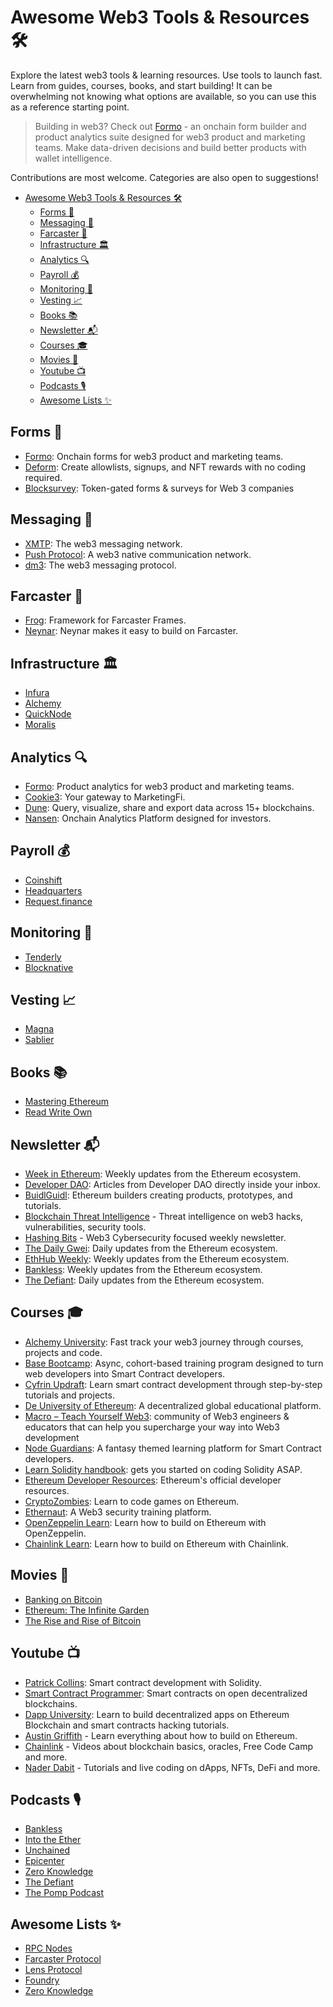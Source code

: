 # Awesome Web3 Tools & Resources 🛠️

Explore the latest web3 tools & learning resources. Use tools to launch fast. Learn from guides, courses, books, and start building!  It can be overwhelming not knowing what options are available, so you can use this as a reference starting point.

> Building in web3? Check out [Formo](https://formo.so/) - an onchain form builder and product analytics suite designed for web3 product and marketing teams. Make data-driven decisions and build better products with wallet intelligence.

Contributions are most welcome. Categories are also open to suggestions!

- [Awesome Web3 Tools \& Resources 🛠️](#awesome-web3-tools--resources-️)
  - [Forms 📝](#forms-)
  - [Messaging 💬](#messaging-)
  - [Farcaster 🛜](#farcaster-)
  - [Infrastructure 🏛️](#infrastructure-️)
  - [Analytics 🔍](#analytics-)
  - [Payroll 💰](#payroll-)
  - [Monitoring 🔔](#monitoring-)
  - [Vesting 📈](#vesting-)
  - [Books 📚](#books-)
  - [Newsletter 📬](#newsletter-)
  - [Courses 🎓](#courses-)
  - [Movies 🍿](#movies-)
  - [Youtube 📺](#youtube-)
  - [Podcasts 🎙️](#podcasts-️)
  - [Awesome Lists ✨](#awesome-lists-)


## Forms 📝 

- [Formo](https://formo.so): Onchain forms for web3 product and marketing teams.
- [Deform](https://deform.cc): Create allowlists, signups, and NFT rewards with no coding required.
- [Blocksurvey](https://blocksurvey.io): Token-gated forms & surveys for Web 3 companies

## Messaging 💬

- [XMTP](https://xmtp.org/): The web3 messaging network.
- [Push Protocol](https://push.org/): A web3 native communication network.
- [dm3](https://dm3.network/): The web3 messaging protocol.

## Farcaster 🛜

- [Frog](https://github.com/wevm/frog): Framework for Farcaster Frames.
- [Neynar](https://neynar.com/): Neynar makes it easy to build on Farcaster.

## Infrastructure 🏛️

- [Infura](https://infura.io/)
- [Alchemy](https://www.alchemy.com/)
- [QuickNode](https://www.quicknode.com/)
- [Moralis](https://moralis.io/)

## Analytics 🔍

- [Formo](https://formo.so): Product analytics for web3 product and marketing teams.
- [Cookie3](https://www.cookie3.co/): Your gateway to MarketingFi.
- [Dune](https://dune.com/): Query, visualize, share and export data across 15+ blockchains.
- [Nansen](https://www.nansen.ai/): Onchain Analytics Platform designed for investors.

## Payroll 💰

- [Coinshift](https://coinshift.xyz/)
- [Headquarters](https://hq.xyz/)
- [Request.finance](https://www.request.finance/)

## Monitoring 🔔
- [Tenderly](https://tenderly.co)
- [Blocknative](https://www.blocknative.com/)

## Vesting 📈

- [Magna](https://magna.so/)
- [Sablier](https://sablier.com/)

## Books 📚 

- [Mastering Ethereum](https://github.com/ethereumbook/ethereumbook)
- [Read Write Own](https://readwriteown.com/)

## Newsletter 📬

- [Week in Ethereum](https://weekinethereumnews.com/): Weekly updates from the Ethereum ecosystem.
- [Developer DAO](https://developerdao.substack.com/): Articles from Developer DAO directly inside your inbox.
- [BuidlGuidl](https://buidlguidl.substack.com/): Ethereum builders creating products, prototypes, and tutorials.
- [Blockchain Threat Intelligence](https://newsletter.blockthreat.io/) - Threat intelligence on web3 hacks, vulnerabilities, security tools.
- [Hashing Bits](https://quillaudits.substack.com/) - Web3 Cybersecurity focused weekly newsletter.
- [The Daily Gwei](https://thedailygwei.substack.com/): Daily updates from the Ethereum ecosystem.
- [EthHub Weekly](https://newsletter.ethhub.io/): Weekly updates from the Ethereum ecosystem.
- [Bankless](https://newsletter.banklesshq.com/): Weekly updates from the Ethereum ecosystem.
- [The Defiant](https://thedefiant.substack.com/): Daily updates from the Ethereum ecosystem.

## Courses 🎓

- [Alchemy University](https://www.alchemy.com/university): Fast track your web3 journey through courses, projects and code.
- [Base Bootcamp](https://base.org/bootcamp): Async, cohort-based training program designed to turn web developers into Smart Contract developers.
- [Cyfrin Updraft](https://updraft.cyfrin.io/): Learn smart contract development through step-by-step tutorials and projects.
- [De University of Ethereum](https://ueth.org/): A decentralized global educational platform.
- [Macro – Teach Yourself Web3](https://www.teachyourselfweb3.com/courses/teach-yourself-web3): community of Web3 engineers & educators that can help you supercharge your way into Web3 development
- [Node Guardians](https://nodeguardians.io): A fantasy themed learning platform for Smart Contract developers.
- [Learn Solidity handbook](https://www.freecodecamp.org/news/learn-solidity-handbook/): gets you started on coding Solidity ASAP.
- [Ethereum Developer Resources](https://ethereum.org/en/developers/): Ethereum's official developer resources.
- [CryptoZombies](https://cryptozombies.io/): Learn to code games on Ethereum.
- [Ethernaut](https://ethernaut.openzeppelin.com/): A Web3 security training platform.
- [OpenZeppelin Learn](https://docs.openzeppelin.com/learn/): Learn how to build on Ethereum with OpenZeppelin.
- [Chainlink Learn](https://docs.chain.link/docs/): Learn how to build on Ethereum with Chainlink.

## Movies 🍿

- [Banking on Bitcoin](https://www.imdb.com/title/tt5033790/)
- [Ethereum: The Infinite Garden](https://optimist.co/films/ethereum-the-infinite-garden/)
- [The Rise and Rise of Bitcoin](https://www.imdb.com/title/tt2821314/)

## Youtube 📺

- [Patrick Collins](https://www.youtube.com/c/PatrickCollins/playlists): Smart contract development with Solidity.
- [Smart Contract Programmer](https://www.youtube.com/channel/UCJWh7F3AFyQ_x01VKzr9eyA/playlists): Smart contracts on open decentralized blockchains.
- [Dapp University](https://youtube.com/c/DappUniversity): Learn to build decentralized apps on Ethereum Blockchain and smart contracts hacking tutorials.
- [Austin Griffith](https://www.youtube.com/channel/UC_HI2i2peo1A-STdG22GFsA/playlists) - Learn everything about how to build on Ethereum.
- [Chainlink](https://www.youtube.com/c/chainlink/playlists) - Videos about blockchain basics, oracles, Free Code Camp and more.
- [Nader Dabit](https://www.youtube.com/c/naderdabit/playlists) - Tutorials and live coding on dApps, NFTs, DeFi and more.

## Podcasts 🎙️

- [Bankless](https://www.bankless.com/listen)
- [Into the Ether](https://podcasts.apple.com/us/podcast/into-the-ether/id1443920565)
- [Unchained](https://unchainedpodcast.com/)
- [Epicenter](https://epicenter.tv/)
- [Zero Knowledge](https://www.zeroknowledge.fm/)
- [The Defiant](https://thedefiant.io/podcast/)
- [The Pomp Podcast](https://anthonypompliano.com/podcast/)

## Awesome Lists ✨

- [RPC Nodes](https://github.com/arddluma/awesome-list-rpc-nodes-providers)
- [Farcaster Protocol](https://github.com/a16z/awesome-farcaster)
- [Lens Protocol](https://github.com/0xJuancito/awesome-lens-protocol)
- [Foundry](https://github.com/crisgarner/awesome-foundry)
- [Zero Knowledge](https://github.com/ventali/awesome-zk)

